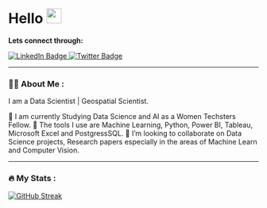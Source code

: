 
<h1>
  Hello
  <img src="https://media.giphy.com/media/hvRJCLFzcasrR4ia7z/giphy.gif" width="30px"/>
</h1>
<p><b> Lets connect through:</b></p>
<div id="badges">  
  <a href="https://www.linkedin.com/in/serahakojenu">
    <img src="https://img.shields.io/badge/LinkedIn-blue?style=for-the-badge&logo=linkedin&logoColor=white" alt="LinkedIn Badge"/>
  </a>
   <a href="https://twitter.com/akojenu_serah">
    <img src="https://img.shields.io/badge/Twitter-blue?style=for-the-badge&logo=twitter&logoColor=white" alt="Twitter Badge"/>
  </a>
</div>
<img src="https://komarev.com/ghpvc/?username=akojenuserah&style=flat-square&color=blue" alt=""/>

---

### :woman_technologist: About Me :
I am a Data Scientist | Geospatial Scientist.

👀 I am currently Studying Data Science and AI as a Women Techsters Fellow.
👀 The tools I use are Machine Learning, Python, Power BI, Tableau, Microsoft Excel and PostgressSQL.
👯 I’m looking to collaborate on Data Science projects, Research papers especially in the areas of Machine Learn and Computer Vision.

---

### :fire: My Stats :
[![GitHub Streak](http://github-readme-streak-stats.herokuapp.com?user=akojenuserah&theme=dark&background=000000)](https://git.io/streak-stats)


